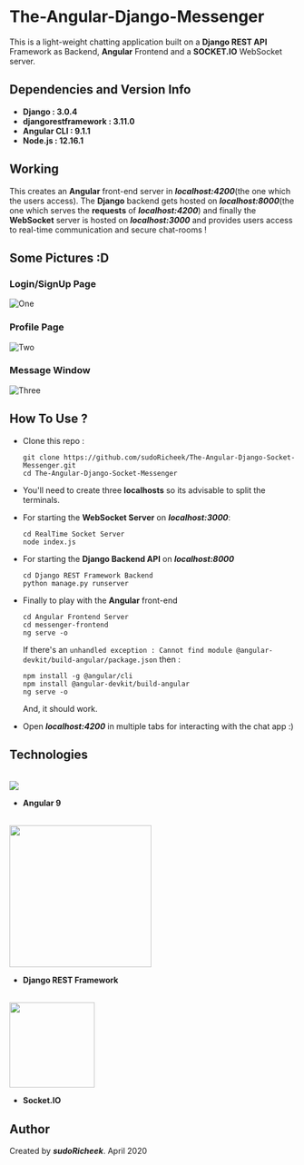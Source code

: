 # The-Angular-Django-Messenger

This is a light-weight chatting application built on a **Django REST API** Framework as Backend, **Angular** Frontend and a **SOCKET.IO** WebSocket server.

## Dependencies and Version Info

* **Django : 3.0.4**
* **djangorestframework : 3.11.0**
* **Angular CLI : 9.1.1**
* **Node.js : 12.16.1**


## Working

This creates an **Angular** front-end server in ***localhost:4200***(the one which the users access). The **Django** backend gets hosted on ***localhost:8000***(the one which serves the **requests**  of ***localhost:4200***) and finally the **WebSocket** server is hosted on ***localhost:3000*** and provides users access to real-time communication and secure chat-rooms !

## Some Pictures :D

### Login/SignUp Page
![One](https://github.com/sudoRicheek/The-Angular-Django-Socket-Messenger/blob/master/readmeimages/rm1.PNG)

### Profile Page
![Two](https://github.com/sudoRicheek/The-Angular-Django-Socket-Messenger/blob/master/readmeimages/rm2.PNG)

### Message Window
![Three](https://github.com/sudoRicheek/The-Angular-Django-Socket-Messenger/blob/master/readmeimages/rm3.PNG)

## How To Use ?

* Clone this repo :
  ```
  git clone https://github.com/sudoRicheek/The-Angular-Django-Socket-Messenger.git
  cd The-Angular-Django-Socket-Messenger
  ```
  
* You'll need to create three **localhosts** so its advisable to split the terminals.  

* For starting the **WebSocket Server** on ***localhost:3000***:
  ```
  cd RealTime Socket Server
  node index.js
  ```
* For starting the **Django Backend API** on ***localhost:8000***
  ```
  cd Django REST Framework Backend
  python manage.py runserver
  ```

* Finally to play with the **Angular** front-end
  ```
  cd Angular Frontend Server
  cd messenger-frontend
  ng serve -o
  ```
  
  If there's an ```unhandled exception : Cannot find module @angular-devkit/build-angular/package.json``` then :
  ```
  npm install -g @angular/cli
  npm install @angular-devkit/build-angular
  ng serve -o
  ```
  And, it should work.

* Open ***localhost:4200*** in multiple tabs for interacting with the chat app :)

## Technologies

<br><img src="https://angular.io/assets/images/logos/angular/logo-nav@2x.png" />
* **Angular 9**
    
<br><img src="https://www.django-rest-framework.org/img/logo.png" width = 250 height = auto/>
* **Django REST Framework**
    
<br><img src="https://upload.wikimedia.org/wikipedia/commons/thumb/9/96/Socket-io.svg/1024px-Socket-io.svg.png" width = 150 height = auto/>
* **Socket.IO**

## Author

Created by ***sudoRicheek***. April 2020
